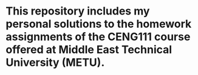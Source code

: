 # This repository includes my personal solutions to the homework assignments of the CENG111 course offered at Middle East Technical University (METU).
